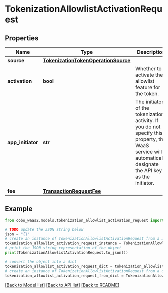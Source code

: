 # TokenizationAllowlistActivationRequest


## Properties

Name | Type | Description | Notes
------------ | ------------- | ------------- | -------------
**source** | [**TokenizationTokenOperationSource**](TokenizationTokenOperationSource.md) |  | 
**activation** | **bool** | Whether to activate the allowlist feature for the token. | 
**app_initiator** | **str** | The initiator of the tokenization activity. If you do not specify this property, the WaaS service will automatically designate the API key as the initiator. | [optional] 
**fee** | [**TransactionRequestFee**](TransactionRequestFee.md) |  | 

## Example

```python
from cobo_waas2.models.tokenization_allowlist_activation_request import TokenizationAllowlistActivationRequest

# TODO update the JSON string below
json = "{}"
# create an instance of TokenizationAllowlistActivationRequest from a JSON string
tokenization_allowlist_activation_request_instance = TokenizationAllowlistActivationRequest.from_json(json)
# print the JSON string representation of the object
print(TokenizationAllowlistActivationRequest.to_json())

# convert the object into a dict
tokenization_allowlist_activation_request_dict = tokenization_allowlist_activation_request_instance.to_dict()
# create an instance of TokenizationAllowlistActivationRequest from a dict
tokenization_allowlist_activation_request_from_dict = TokenizationAllowlistActivationRequest.from_dict(tokenization_allowlist_activation_request_dict)
```
[[Back to Model list]](../README.md#documentation-for-models) [[Back to API list]](../README.md#documentation-for-api-endpoints) [[Back to README]](../README.md)


